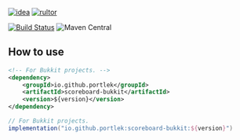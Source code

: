 [![idea](https://www.elegantobjects.org/intellij-idea.svg)](https://www.jetbrains.com/idea/)
[![rultor](https://www.rultor.com/b/yegor256/rultor)](https://www.rultor.com/p/portlek/configs)

[![Build Status](https://travis-ci.com/portlek/configs.svg?branch=master)](https://travis-ci.com/portlek/configs)
![Maven Central](https://img.shields.io/maven-central/v/io.github.portlek/configs-core?label=version)
## How to use
```xml
<!-- For Bukkit projects. -->
<dependency>
    <groupId>io.github.portlek</groupId>
    <artifactId>scoreboard-bukkit</artifactId>
    <version>${version}</version>
</dependency>
```
```groovy
// For Bukkit projects.
implementation("io.github.portlek:scoreboard-bukkit:${version}")
```